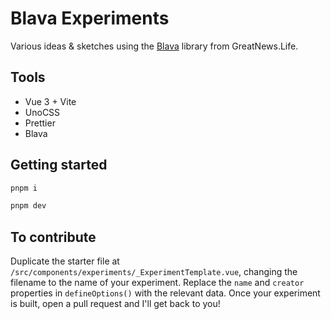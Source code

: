 # Blava Experiments

Various ideas & sketches using the [Blava](https://github.com/greatnewslife/blava) library from GreatNews.Life.

## Tools

-   Vue 3 + Vite
-   UnoCSS
-   Prettier
-   Blava

## Getting started

```sh
pnpm i

pnpm dev
```

## To contribute

Duplicate the starter file at `/src/components/experiments/_ExperimentTemplate.vue`, changing the filename to the name of your experiment. Replace the `name` and `creator` properties in `defineOptions()` with the relevant data. Once your experiment is built, open a pull request and I'll get back to you!
